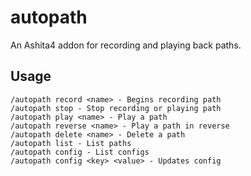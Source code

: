 # autopath
An Ashita4 addon for recording and playing back paths.

## Usage
```
/autopath record <name> - Begins recording path
/autopath stop - Stop recording or playing path
/autopath play <name> - Play a path
/autopath reverse <name> - Play a path in reverse
/autopath delete <name> - Delete a path
/autopath list - List paths
/autopath config - List configs
/autopath config <key> <value> - Updates config
```